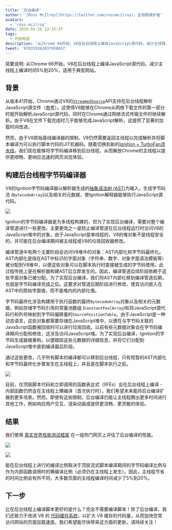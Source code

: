 ```yaml
---
title: '后台编译'
author: '[Ross McIlroy](https://twitter.com/rossmcilroy)，主线程维护者'
avatars:
  - 'ross-mcilroy'
date: 2018-03-26 13:33:37
tags:
  - 内部构造
description: '从Chrome 66开始，V8在后台线程上编译JavaScript源代码，减少主线程上编译时间5%到20%，适用于典型网站.'
tweet: '978319362837958657'
---
```

简要说明: 从Chrome 66开始，V8在后台线程上编译JavaScript源代码，减少主线程上编译时间5%到20%，适用于典型网站。

## 背景

从版本41开始，Chrome通过V8的[`StreamedSource`](https://cs.chromium.org/chromium/src/v8/include/v8.h?q=StreamedSource&sq=package:chromium&l=1389)API支持在后台线程解析JavaScript源文件（[参考](https://blog.chromium.org/2015/03/new-javascript-techniques-for-rapid.html)）。这使得V8能够在Chrome从网络下载文件的第一部分时就开始解析JavaScript源代码，同时在Chrome通过网络流式传输文件时继续解析。由于V8在文件下载完成时几乎能够完成JavaScript解析，这提供了显著的加载时间改进。

<!--截断-->
然而，由于V8原始基线编译器的限制，V8仍然需要返回主线程以完成解析并将脚本编译为可以执行脚本代码的JIT机器码。随着切换到新的[Ignition + TurboFan流水线](/blog/launching-ignition-and-turbofan)，我们现在能够将字节码编译移到后台线程，从而解放Chrome的主线程以提供更顺畅、更响应迅速的网页浏览体验。

## 构建后台线程字节码编译器

V8的Ignition字节码编译器以解析器生成的[抽象语法树 (AST)](https://en.wikipedia.org/wiki/Abstract_syntax_tree)为输入，生成字节码流 (`BytecodeArray`)以及相关的元数据，使Ignition解释器能够执行JavaScript源代码。

![](/_img/background-compilation/bytecode.svg)

Ignition的字节码编译器是为多线程构建的，但为了实现后台编译，需要对整个编译管道进行一些更改。主要更改之一是防止编译管道在后台线程运行时访问V8的JavaScript堆中的对象。由于JavaScript是单线程的，V8的堆对象不是线程安全的，并可能在后台编译期间被主线程或V8的垃圾回收器修改。

编译管道中有两个主要阶段会访问V8堆中的对象：AST内部化和字节码最终化。AST内部化是指在AST中标识的字面对象（字符串、数字、对象字面语法模板等）被分配到V8堆中，以便这些对象可以在脚本执行时直接被生成的字节码使用。此过程传统上是在解析器构建AST后立即发生的。因此，编译管道后续阶段依赖于这些字面对象已被分配。为了实现后台编译，我们将AST内部化移到编译管道后期，也就是字节码编译完成之后。这要求对管道后期阶段进行修改，使其访问嵌入在AST中的原始字面值，而不是堆内的内部化值。

字节码最终化涉及构建用于执行函数的最终`BytecodeArray`对象以及相关的元数据，例如存储字节码引用的常量池数组 (`ConstantPoolArray`)和将JavaScript源代码行和列号映射到字节码偏移量的`SourcePositionTable`。由于JavaScript是一种动态语言，这些对象都需要存储在JavaScript堆中，以便在与字节码关联的JavaScript函数被回收时可以进行垃圾回收。以前有些元数据对象会在字节码编译期间分配和修改，这涉及访问JavaScript堆。为了实现后台编译，Ignition的字节码生成器被重构，以便跟踪这些元数据的详细信息，并将它们分配到JavaScript堆中直到编译最后阶段。

通过这些更改，几乎所有脚本的编译都可以移到后台线程，只有短暂的AST内部化和字节码最终化步骤发生在主线程上，并且是在脚本执行之前。

![](/_img/background-compilation/threads.svg)

目前，仅顶层脚本代码和立即调用的函数表达式（IIFEs）会在后台线程上编译 - 内部函数仍然会在主线程上懒编译（首次执行时）。我们希望未来能将后台编译扩展到更多场景。然而，即使有这些限制，后台编译仍能让主线程腾出更多时间进行其他工作，例如响应用户交互、渲染动画或提供更流畅、更灵敏的体验。

## 结果

我们使用 [真实世界性能测试框架](/blog/real-world-performance) 在一组热门网页上评估了后台编译的性能。

![](/_img/background-compilation/desktop.svg)

![](/_img/background-compilation/mobile.svg)

能在后台线程上进行的编译比例取决于顶层流式脚本编译期间的字节码编译比例与作为内部函数调用时的懒编译比例（必须仍在主线程上发生）。因此，主线程节省的时间比例会有所不同，大多数页面的主线程编译时间减少了5%到20%。

## 下一步

比在后台线程上编译脚本更好的是什么？完全不需要编译脚本！除了后台编译，我们还致力于改进 V8 的 [代码缓存系统](/blog/code-caching)，以扩大 V8 缓存的代码量，从而加快您常访问网站的页面加载速度。我们希望能尽快带来这方面的更新，请持续关注！
